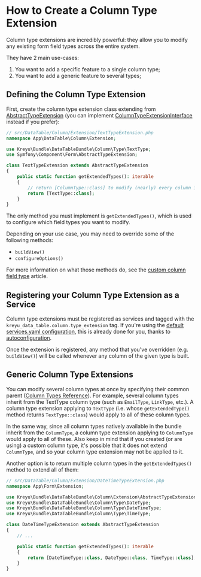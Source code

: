 # How to Create a Column Type Extension

Column type extensions are incredibly powerful: they allow you to modify any existing form field types across the entire system.

They have 2 main use-cases:

1. You want to add a specific feature to a single column type;
2. You want to add a generic feature to several types;

## Defining the Column Type Extension

First, create the column type extension class extending from [AbstractTypeExtension]() (you can implement [ColumnTypeExtensionInterface]() instead if you prefer):

```php
// src/DataTable/Column/Extension/TextTypeExtension.php
namespace App\DataTable\Column\Extension;

use Kreyu\Bundle\DataTableBundle\Column\Type\TextType;
use Symfony\Component\Form\AbstractTypeExtension;

class TextTypeExtension extends AbstractTypeExtension
{
    public static function getExtendedTypes(): iterable
    {
        // return [ColumnType::class] to modify (nearly) every column in the system
        return [TextType::class];
    }
}
```
The only method you must implement is `getExtendedTypes()`, which is used to configure which field types you want to modify.

Depending on your use case, you may need to override some of the following methods:

- `buildView()`
- `configureOptions()`

For more information on what those methods do, see the [custom column field type]() article.

## Registering your Column Type Extension as a Service

Column type extensions must be registered as services and tagged with the `kreyu_data_table.column.type_extension` tag. 
If you're using the [default services.yaml configuration](), this is already done for you, thanks to [autoconfiguration]().

Once the extension is registered, any method that you've overridden (e.g. `buildView()`) will be called whenever any column of the given type is built.

## Generic Column Type Extensions

You can modify several column types at once by specifying their common parent ([Column Types Reference]()). 
For example, several column types inherit from the TextType column type (such as `EmailType`, `LinkType`, etc.). 
A column type extension applying to `TextType` (i.e. whose `getExtendedType()` method returns `TextType::class`) would apply to all of these column types.

In the same way, since all column types natively available in the bundle inherit from the `ColumnType`, 
a column type extension applying to `ColumnType` would apply to all of these. 
Also keep in mind that if you created (or are using) a custom column type, it's possible that it does not extend `ColumnType`, 
and so your column type extension may not be applied to it.

Another option is to return multiple column types in the `getExtendedTypes()` method to extend all of them:

```php
// src/DataTable/Column/Extension/DateTimeTypeExtension.php
namespace App\Form\Extension;

use Kreyu\Bundle\DataTableBundle\Column\Extension\AbstractTypeExtension;
use Kreyu\Bundle\DataTableBundle\Column\Type\DateType;
use Kreyu\Bundle\DataTableBundle\Column\Type\DateTimeType;
use Kreyu\Bundle\DataTableBundle\Column\Type\TimeType;

class DateTimeTypeExtension extends AbstractTypeExtension
{
    // ...

    public static function getExtendedTypes(): iterable
    {
        return [DateTimeType::class, DateType::class, TimeType::class];
    }
}
```